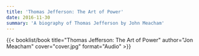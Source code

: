 ```yaml
---
title: 'Thomas Jefferson: The Art of Power'
date: 2016-11-30
summary: 'A biography of Thomas Jefferson by John Meacham'
---
```


{{< booklist/book
title="Thomas Jefferson: The Art of Power"
author="Jon Meacham"
cover="cover.jpg"
format="Audio" >}}
